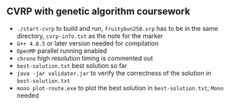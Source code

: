 CVRP with genetic algorithm
coursework
----------
- `./start-cvrp` to build and run, `fruitybun250.vrp` has to be in the same directory, `cvrp-info.txt` as the note for the marker 
- `G++ 4.8.5` or later version needed for compilation   
- `OpenMP` parallel running enabled
- `chrono` high resolution timing is commented out
- `best-solution.txt` best solution so far
- `java -jar validater.jar` to verify the correctness of the solution in `best-solution.txt`
- `mono plot-route.exe` to plot the best solution in `best-solution.txt`; `Mono` needed 
